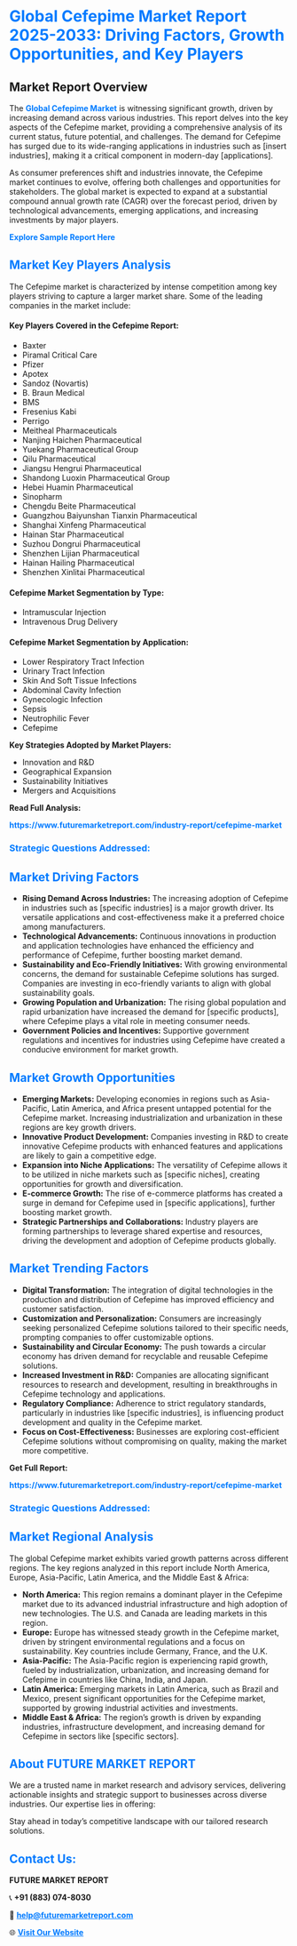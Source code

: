 <h1 style="color: #007BFF;">Global Cefepime Market Report 2025-2033: Driving Factors, Growth Opportunities, and Key Players</h1>

<section id="overview">
<h2>Market Report Overview</h2>
<p>The <a href="https://www.futuremarketreport.com/industry-report/cefepime-market" style="color: #007BFF; text-decoration: none;"><strong>Global Cefepime Market</strong></a> is witnessing significant growth, driven by increasing demand across various industries. This report delves into the key aspects of the Cefepime market, providing a comprehensive analysis of its current status, future potential, and challenges. The demand for Cefepime has surged due to its wide-ranging applications in industries such as [insert industries], making it a critical component in modern-day [applications].</p>
<p>As consumer preferences shift and industries innovate, the Cefepime market continues to evolve, offering both challenges and opportunities for stakeholders. The global market is expected to expand at a substantial compound annual growth rate (CAGR) over the forecast period, driven by technological advancements, emerging applications, and increasing investments by major players.</p>
</section>

<section id="overview">
<p><a href="https://www.futuremarketreport.com/request-sample/reportId=125685" style="color: #007BFF; text-decoration: none;"><strong>Explore Sample Report Here</strong></a></p>
</section>

<section id="key-players">
<h2 style="color: #007BFF;">Market Key Players Analysis</h2>
<p>The Cefepime market is characterized by intense competition among key players striving to capture a larger market share. Some of the leading companies in the market include:</p>
<h4>Key Players Covered in the Cefepime Report:</h4>
<ul><li>Baxter</li><li>Piramal Critical Care</li><li>Pfizer</li><li>Apotex</li><li>Sandoz (Novartis)</li><li>B. Braun Medical</li><li>BMS</li><li>Fresenius Kabi</li><li>Perrigo</li><li>Meitheal Pharmaceuticals</li><li>Nanjing Haichen Pharmaceutical</li><li>Yuekang Pharmaceutical Group</li><li>Qilu Pharmaceutical</li><li>Jiangsu Hengrui Pharmaceutical</li><li>Shandong Luoxin Pharmaceutical Group</li><li>Hebei Huamin Pharmaceutical</li><li>Sinopharm</li><li>Chengdu Beite Pharmaceutical</li><li>Guangzhou Baiyunshan Tianxin Pharmaceutical</li><li>Shanghai Xinfeng Pharmaceutical</li><li>Hainan Star Pharmaceutical</li><li>Suzhou Dongrui Pharmaceutical</li><li>Shenzhen Lijian Pharmaceutical</li><li>Hainan Hailing Pharmaceutical</li><li>Shenzhen Xinlitai Pharmaceutical</li></ul>
<h4>Cefepime Market Segmentation by Type:</h4>
<ul><li>Intramuscular Injection</li><li>Intravenous Drug Delivery</li></ul>

<h4>Cefepime Market Segmentation by Application:</h4>
<ul><li>Lower Respiratory Tract Infection</li><li>Urinary Tract Infection</li><li>Skin And Soft Tissue Infections</li><li>Abdominal Cavity Infection</li><li>Gynecologic Infection</li><li>Sepsis</li><li>Neutrophilic Fever</li><li>Cefepime</li></ul>
<p><strong>Key Strategies Adopted by Market Players:</strong></p>
<ul>
<li>Innovation and R&D</li>
<li>Geographical Expansion</li>
<li>Sustainability Initiatives</li>
<li>Mergers and Acquisitions</li>
</ul>
</section>

<section>
<p><strong>Read Full Analysis: </strong></p><a href="https://www.futuremarketreport.com/industry-report/cefepime-market" style="color: #007BFF; text-decoration: none;"><strong>https://www.futuremarketreport.com/industry-report/cefepime-market</strong></a>
<h3 style="color: #007BFF;">Strategic Questions Addressed:</h3>
</section>

<section id="driving-factors">
<h2 style="color: #007BFF;">Market Driving Factors</h2>
<ul>
<li><strong>Rising Demand Across Industries:</strong> The increasing adoption of Cefepime in industries such as [specific industries] is a major growth driver. Its versatile applications and cost-effectiveness make it a preferred choice among manufacturers.</li>
<li><strong>Technological Advancements:</strong> Continuous innovations in production and application technologies have enhanced the efficiency and performance of Cefepime, further boosting market demand.</li>
<li><strong>Sustainability and Eco-Friendly Initiatives:</strong> With growing environmental concerns, the demand for sustainable Cefepime solutions has surged. Companies are investing in eco-friendly variants to align with global sustainability goals.</li>
<li><strong>Growing Population and Urbanization:</strong> The rising global population and rapid urbanization have increased the demand for [specific products], where Cefepime plays a vital role in meeting consumer needs.</li>
<li><strong>Government Policies and Incentives:</strong> Supportive government regulations and incentives for industries using Cefepime have created a conducive environment for market growth.</li>
</ul>
</section>

<section id="growth-opportunities">
<h2 style="color: #007BFF;">Market Growth Opportunities</h2>
<ul>
<li><strong>Emerging Markets:</strong> Developing economies in regions such as Asia-Pacific, Latin America, and Africa present untapped potential for the Cefepime market. Increasing industrialization and urbanization in these regions are key growth drivers.</li>
<li><strong>Innovative Product Development:</strong> Companies investing in R&D to create innovative Cefepime products with enhanced features and applications are likely to gain a competitive edge.</li>
<li><strong>Expansion into Niche Applications:</strong> The versatility of Cefepime allows it to be utilized in niche markets such as [specific niches], creating opportunities for growth and diversification.</li>
<li><strong>E-commerce Growth:</strong> The rise of e-commerce platforms has created a surge in demand for Cefepime used in [specific applications], further boosting market growth.</li>
<li><strong>Strategic Partnerships and Collaborations:</strong> Industry players are forming partnerships to leverage shared expertise and resources, driving the development and adoption of Cefepime products globally.</li>
</ul>
</section>

<section id="trending-factors">
<h2 style="color: #007BFF;">Market Trending Factors</h2>
<ul>
<li><strong>Digital Transformation:</strong> The integration of digital technologies in the production and distribution of Cefepime has improved efficiency and customer satisfaction.</li>
<li><strong>Customization and Personalization:</strong> Consumers are increasingly seeking personalized Cefepime solutions tailored to their specific needs, prompting companies to offer customizable options.</li>
<li><strong>Sustainability and Circular Economy:</strong> The push towards a circular economy has driven demand for recyclable and reusable Cefepime solutions.</li>
<li><strong>Increased Investment in R&D:</strong> Companies are allocating significant resources to research and development, resulting in breakthroughs in Cefepime technology and applications.</li>
<li><strong>Regulatory Compliance:</strong> Adherence to strict regulatory standards, particularly in industries like [specific industries], is influencing product development and quality in the Cefepime market.</li>
<li><strong>Focus on Cost-Effectiveness:</strong> Businesses are exploring cost-efficient Cefepime solutions without compromising on quality, making the market more competitive.</li>
</ul>
</section>

<section>
<p><strong>Get Full Report: </strong></p><a href="https://www.futuremarketreport.com/industry-report/cefepime-market" style="color: #007BFF; text-decoration: none;"><strong>https://www.futuremarketreport.com/industry-report/cefepime-market</strong></a>
<h3 style="color: #007BFF;">Strategic Questions Addressed:</h3>
</section>


<section id="regional-analysis">
<h2 style="color: #007BFF;">Market Regional Analysis</h2>
<p>The global Cefepime market exhibits varied growth patterns across different regions. The key regions analyzed in this report include North America, Europe, Asia-Pacific, Latin America, and the Middle East & Africa:</p>
<ul>
<li><strong>North America:</strong> This region remains a dominant player in the Cefepime market due to its advanced industrial infrastructure and high adoption of new technologies. The U.S. and Canada are leading markets in this region.</li>
<li><strong>Europe:</strong> Europe has witnessed steady growth in the Cefepime market, driven by stringent environmental regulations and a focus on sustainability. Key countries include Germany, France, and the U.K.</li>
<li><strong>Asia-Pacific:</strong> The Asia-Pacific region is experiencing rapid growth, fueled by industrialization, urbanization, and increasing demand for Cefepime in countries like China, India, and Japan.</li>
<li><strong>Latin America:</strong> Emerging markets in Latin America, such as Brazil and Mexico, present significant opportunities for the Cefepime market, supported by growing industrial activities and investments.</li>
<li><strong>Middle East & Africa:</strong> The region’s growth is driven by expanding industries, infrastructure development, and increasing demand for Cefepime in sectors like [specific sectors].</li>
</ul>
</section>

<footer>
<h2 style="color: #007BFF;">About FUTURE MARKET REPORT</h2>
<p>We are a trusted name in market research and advisory services, delivering actionable insights and strategic support to businesses across diverse industries. Our expertise lies in offering:</p>

<p>Stay ahead in today’s competitive landscape with our tailored research solutions.</p>

<h2 style="color: #007BFF;">Contact Us:</h2>
<p><strong>FUTURE MARKET REPORT</strong></p>
<p>📞 <strong>+91 (883) 074-8030</strong></p>
<p>📧 <strong><a href="mailto:help@futuremarketreport.com" style="color: #007BFF;">help@futuremarketreport.com</a></strong></p>
<p>🌐 <strong><a href="https://www.futuremarketreport.com/" style="color: #007BFF;">Visit Our Website</a></strong></p>
</footer>